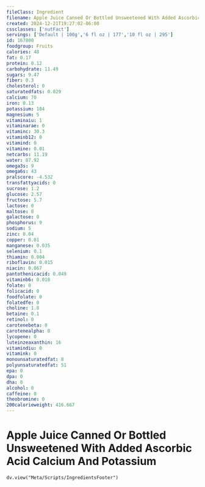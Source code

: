 ```yaml
---
fileClass: Ingredient
filename: Apple Juice Canned Or Bottled Unsweetened With Added Ascorbic Acid Calcium And Potassium
created: 2024-12-21T19:27:02-06:00
cssclasses: ['nutFact']
servings: ['Default | 100g','6 fl oz | 177','10 fl oz | 295']
id: 167800
foodgroup: Fruits
calories: 48
fat: 0.17
protein: 0.12
carbohydrate: 11.49
sugars: 9.47
fiber: 0.3
cholesterol: 0
saturatedfats: 0.029
calcium: 70
iron: 0.13
potassium: 184
magnesium: 5
vitaminaiu: 1
vitaminarae: 0
vitaminc: 30.3
vitaminb12: 0
vitamind: 0
vitamine: 0.01
netcarbs: 11.19
water: 87.92
omega3s: 9
omega6s: 43
pralscore: -4.532
transfattyacids: 0
sucrose: 1.2
glucose: 2.57
fructose: 5.7
lactose: 0
maltose: 0
galactose: 0
phosphorus: 9
sodium: 5
zinc: 0.04
copper: 0.01
manganese: 0.035
selenium: 0.1
thiamin: 0.004
riboflavin: 0.015
niacin: 0.067
pantothenicacid: 0.049
vitaminb6: 0.018
folate: 0
folicacid: 0
foodfolate: 0
folatedfe: 0
choline: 1.8
betaine: 0.1
retinol: 0
carotenebeta: 0
carotenealpha: 0
lycopene: 0
luteinzeaxanthin: 16
vitamindiu: 0
vitamink: 0
monounsaturatedfat: 8
polyunsaturatedfat: 51
epa: 0
dpa: 0
dha: 0
alcohol: 0
caffeine: 0
theobromine: 0
200calorieweight: 416.667
---
```


# Apple Juice Canned Or Bottled Unsweetened With Added Ascorbic Acid Calcium And Potassium

```dataviewjs
dv.view("Meta/Scripts/IngredientsFooter")
```